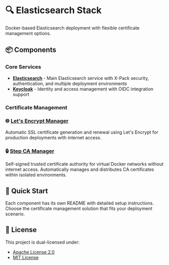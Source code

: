 # 🔍 Elasticsearch Stack

Docker-based Elasticsearch deployment with flexible certificate management options.

## 📦 Components

### Core Services

- **[Elasticsearch](src/elasticsearch/README.md)** - Main Elasticsearch service with X-Pack security, authentication, and multiple deployment environments
- **[Keycloak](src/keycloak/README.md)** - Identity and access management with OIDC integration support

### Certificate Management

### 🌐 [Let's Encrypt Manager](src/letsencrypt-manager/README.md)

Automatic SSL certificate generation and renewal using Let's Encrypt for production deployments with internet access.

### 🔒 [Step CA Manager](src/step-ca-manager/README.md)

Self-signed trusted certificate authority for virtual Docker networks without internet access. Automatically manages and distributes CA certificates within isolated environments.

## 🚀 Quick Start

Each component has its own README with detailed setup instructions. Choose the certificate management solution that fits your deployment scenario.

## 📄 License

This project is dual-licensed under:

- [Apache License 2.0](LICENSE-APACHE)
- [MIT License](LICENSE-MIT)
